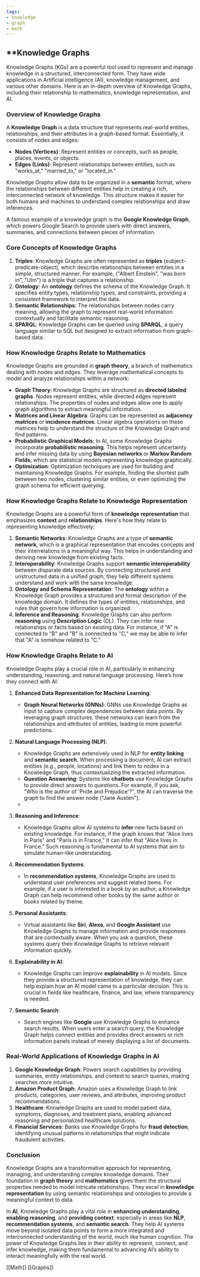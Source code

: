 ```yaml
---
tags:
- knowledge
- graph
- math
---
```


## **Knowledge Graphs

Knowledge Graphs (KGs) are a powerful tool used to represent and manage knowledge in a structured, interconnected form. They have wide applications in Artificial intelligence (AI), knowledge management, and various other domains. Here is an in-depth overview of Knowledge Graphs, including their relationship to mathematics, knowledge representation, and AI.

### Overview of Knowledge Graphs

A **Knowledge Graph** is a data structure that represents real-world entities, relationships, and their attributes in a graph-based format. Essentially, it consists of nodes and edges:

- **Nodes (Vertices)**: Represent entities or concepts, such as people, places, events, or objects.
- **Edges (Links)**: Represent relationships between entities, such as "works_at," "married_to," or "located_in."

Knowledge Graphs allow data to be organized in a **semantic** format, where the relationships between different entities help in creating a rich, interconnected network of knowledge. This structure makes it easier for both humans and machines to understand complex relationships and draw inferences.

A famous example of a knowledge graph is the **Google Knowledge Graph**, which powers Google Search to provide users with direct answers, summaries, and connections between pieces of information.

### Core Concepts of Knowledge Graphs

1. **Triples**: Knowledge Graphs are often represented as **triples** (subject-predicate-object), which describe relationships between entities in a simple, structured manner. For example, ("Albert Einstein", "was born in", "Ulm") is a triple that captures a relationship.
2. **Ontology**: An **ontology** defines the schema of the Knowledge Graph. It specifies entity types, relationship types, and constraints, providing a consistent framework to interpret the data.
3. **Semantic Relationships**: The relationships between nodes carry meaning, allowing the graph to represent real-world information contextually and facilitate semantic reasoning.
4. **SPARQL**: Knowledge Graphs can be queried using **SPARQL**, a query language similar to SQL but designed to extract information from graph-based data.

### How Knowledge Graphs Relate to Mathematics

Knowledge Graphs are grounded in **graph theory**, a branch of mathematics dealing with nodes and edges. They leverage mathematical concepts to model and analyze relationships within a network:

- **Graph Theory**: Knowledge Graphs are structured as **directed labeled graphs**. Nodes represent entities, while directed edges represent relationships. The properties of nodes and edges allow one to apply graph algorithms to extract meaningful information.
- **Matrices and Linear Algebra**: Graphs can be represented as **adjacency matrices** or **incidence matrices**. Linear algebra operations on these matrices help to understand the structure of the Knowledge Graph and find patterns.
- **Probabilistic Graphical Models**: In AI, some Knowledge Graphs incorporate **probabilistic reasoning**. This helps represent uncertainty and infer missing data by using **Bayesian networks** or **Markov Random Fields**, which are statistical models representing knowledge graphically.
- **Optimization**: Optimization techniques are used for building and maintaining Knowledge Graphs. For example, finding the shortest path between two nodes, clustering similar entities, or even optimizing the graph schema for efficient querying.

### How Knowledge Graphs Relate to Knowledge Representation

Knowledge Graphs are a powerful form of **knowledge representation** that emphasizes **context** and **relationships**. Here's how they relate to representing knowledge effectively:

1. **Semantic Networks**: Knowledge Graphs are a type of **semantic network**, which is a graphical representation that encodes concepts and their interrelations in a meaningful way. This helps in understanding and deriving new knowledge from existing facts.
2. **Interoperability**: Knowledge Graphs support **semantic interoperability** between disparate data sources. By connecting structured and unstructured data in a unified graph, they help different systems understand and work with the same knowledge.
3. **Ontology and Schema Representation**: The **ontology** within a Knowledge Graph provides a structured and formal description of the knowledge domain. It defines the types of entities, relationships, and rules that govern how information is organized.
4. **Inference and Reasoning**: Knowledge Graphs can also perform **reasoning** using **Description Logic** (DL). They can infer new relationships or facts based on existing data. For instance, if "A" is connected to "B" and "B" is connected to "C," we may be able to infer that "A" is somehow related to "C."

### How Knowledge Graphs Relate to AI

Knowledge Graphs play a crucial role in AI, particularly in enhancing understanding, reasoning, and natural language processing. Here’s how they connect with AI:

1. **Enhanced Data Representation for Machine Learning**:

    - **Graph Neural Networks (GNNs)**: GNNs use Knowledge Graphs as input to capture complex dependencies between data points. By leveraging graph structures, these networks can learn from the relationships and attributes of entities, leading to more powerful predictions.

1. **Natural Language Processing (NLP)**:

    - Knowledge Graphs are extensively used in NLP for **entity linking** and **semantic search**. When processing a document, AI can extract entities (e.g., people, locations) and link them to nodes in a Knowledge Graph, thus contextualizing the extracted information.
    - **Question Answering**: Systems like **chatbots** use Knowledge Graphs to provide direct answers to questions. For example, if you ask, "Who is the author of 'Pride and Prejudice'?", the AI can traverse the graph to find the answer node ("Jane Austen").
    -
1. **Reasoning and Inference**:

    - Knowledge Graphs allow AI systems to **infer** new facts based on existing knowledge. For instance, if the graph knows that "Alice lives in Paris" and "Paris is in France," it can infer that "Alice lives in France." Such reasoning is fundamental to AI systems that aim to simulate human-like understanding.

1. **Recommendation Systems**:

    - In **recommendation systems**, Knowledge Graphs are used to understand user preferences and suggest related items. For example, if a user is interested in a book by an author, a Knowledge Graph can help recommend other books by the same author or books related by theme.

1. **Personal Assistants**:

    - Virtual assistants like **Siri**, **Alexa**, and **Google Assistant** use Knowledge Graphs to manage information and provide responses that are contextually aware. When you ask a question, these systems query their Knowledge Graphs to retrieve relevant information quickly.

1. **Explainability in AI**:

    - Knowledge Graphs can improve **explainability** in AI models. Since they provide a structured representation of knowledge, they can help explain how an AI model came to a particular decision. This is crucial in fields like healthcare, finance, and law, where transparency is needed.

1. **Semantic Search**:

    - Search engines like **Google** use Knowledge Graphs to enhance search results. When users enter a search query, the Knowledge Graph helps connect entities and provides direct answers or rich information panels instead of merely displaying a list of documents.

### Real-World Applications of Knowledge Graphs in AI

1. **Google Knowledge Graph**: Powers search capabilities by providing summaries, entity relationships, and context to search queries, making searches more intuitive.
2. **Amazon Product Graph**: Amazon uses a Knowledge Graph to link products, categories, user reviews, and attributes, improving product recommendations.
3. **Healthcare**: Knowledge Graphs are used to model patient data, symptoms, diagnoses, and treatment plans, enabling advanced reasoning and personalized healthcare solutions.
4. **Financial Services**: Banks use Knowledge Graphs for **fraud detection**, identifying unusual patterns in relationships that might indicate fraudulent activities.

### Conclusion

Knowledge Graphs are a transformative approach for representing, managing, and understanding complex knowledge domains. Their foundation in **graph theory** and **mathematics** gives them the structural properties needed to model intricate relationships. They excel in **knowledge representation** by using semantic relationships and ontologies to provide a meaningful context to data.

In **AI**, Knowledge Graphs play a vital role in **enhancing understanding**, **enabling reasoning**, and **providing context**, especially in areas like **NLP**, **recommendation systems**, and **semantic search**. They help AI systems move beyond isolated data points to form a more integrated and interconnected understanding of the world, much like human cognition. The power of Knowledge Graphs lies in their ability to represent, connect, and infer knowledge, making them fundamental to advancing AI’s ability to interact meaningfully with the real world.

[[Math]]  [[Graphs]]